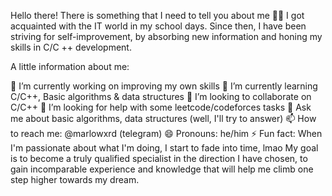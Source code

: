 Hello there! There is something that I need to tell you about me 👨‍💻
I got acquainted with the IT world in my school days. Since then, I have been striving for self-improvement, by absorbing new information and honing my skills in C/C ++ development.

A little information about me:

🔭 I’m currently working on improving my own skills
🌱 I’m currently learning C/C++, Basic algorithms & data structures
👯 I’m looking to collaborate on C/C++
🤔 I’m looking for help with some leetcode/codeforces tasks
💬 Ask me about basic algorithms, data structures (well, I'll try to answer)
📫 How to reach me: @marlowxrd (telegram)
😄 Pronouns: he/him
⚡ Fun fact: When I'm passionate about what I'm doing, I start to fade into time, lmao
My goal is to become a truly qualified specialist in the direction I have chosen, to gain incomparable experience and knowledge that will help me climb one step higher towards my dream.
